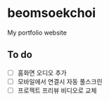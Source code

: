 # beomsoekchoi

My portfolio website


## To do
- [ ] 홈화면 오디오 추가
- [ ] 모바일에서 연결시 자동 풀스크린
- [ ] 프로젝트 프리뷰 비디오로 교체